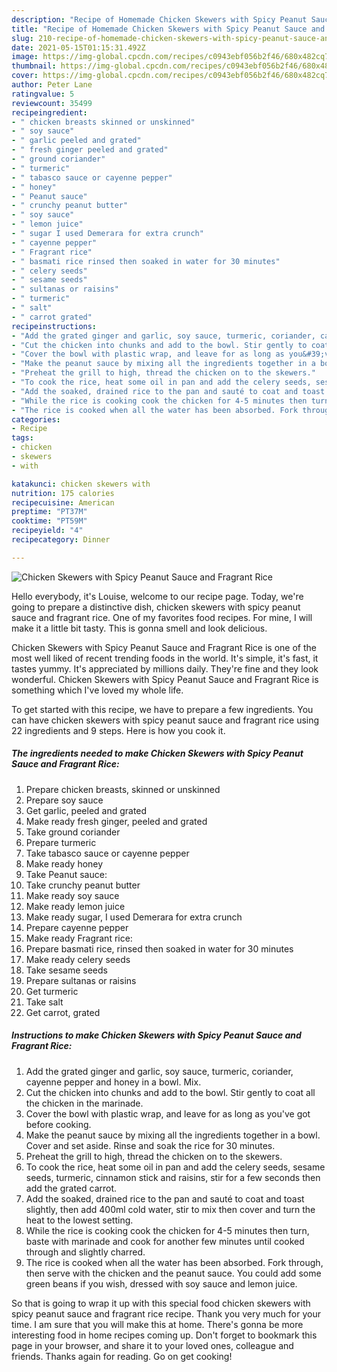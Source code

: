 ```yaml
---
description: "Recipe of Homemade Chicken Skewers with Spicy Peanut Sauce and Fragrant Rice"
title: "Recipe of Homemade Chicken Skewers with Spicy Peanut Sauce and Fragrant Rice"
slug: 210-recipe-of-homemade-chicken-skewers-with-spicy-peanut-sauce-and-fragrant-rice
date: 2021-05-15T01:15:31.492Z
image: https://img-global.cpcdn.com/recipes/c0943ebf056b2f46/680x482cq70/chicken-skewers-with-spicy-peanut-sauce-and-fragrant-rice-recipe-main-photo.jpg
thumbnail: https://img-global.cpcdn.com/recipes/c0943ebf056b2f46/680x482cq70/chicken-skewers-with-spicy-peanut-sauce-and-fragrant-rice-recipe-main-photo.jpg
cover: https://img-global.cpcdn.com/recipes/c0943ebf056b2f46/680x482cq70/chicken-skewers-with-spicy-peanut-sauce-and-fragrant-rice-recipe-main-photo.jpg
author: Peter Lane
ratingvalue: 5
reviewcount: 35499
recipeingredient:
- " chicken breasts skinned or unskinned"
- " soy sauce"
- " garlic peeled and grated"
- " fresh ginger peeled and grated"
- " ground coriander"
- " turmeric"
- " tabasco sauce or cayenne pepper"
- " honey"
- " Peanut sauce"
- " crunchy peanut butter"
- " soy sauce"
- " lemon juice"
- " sugar I used Demerara for extra crunch"
- " cayenne pepper"
- " Fragrant rice"
- " basmati rice rinsed then soaked in water for 30 minutes"
- " celery seeds"
- " sesame seeds"
- " sultanas or raisins"
- " turmeric"
- " salt"
- " carrot grated"
recipeinstructions:
- "Add the grated ginger and garlic, soy sauce, turmeric, coriander, cayenne pepper and honey in a bowl. Mix."
- "Cut the chicken into chunks and add to the bowl. Stir gently to coat all the chicken in the marinade."
- "Cover the bowl with plastic wrap, and leave for as long as you&#39;ve got before cooking."
- "Make the peanut sauce by mixing all the ingredients together in a bowl. Cover and set aside. Rinse and soak the rice for 30 minutes."
- "Preheat the grill to high, thread the chicken on to the skewers."
- "To cook the rice, heat some oil in pan and add the celery seeds, sesame seeds, turmeric, cinnamon stick and raisins, stir for a few seconds then add the grated carrot."
- "Add the soaked, drained rice to the pan and sauté to coat and toast slightly, then add 400ml cold water, stir to mix then cover and turn the heat to the lowest setting."
- "While the rice is cooking cook the chicken for 4-5 minutes then turn, baste with marinade and cook for another few minutes until cooked through and slightly charred."
- "The rice is cooked when all the water has been absorbed. Fork through, then serve with the chicken and the peanut sauce. You could add some green beans if you wish, dressed with soy sauce and lemon juice."
categories:
- Recipe
tags:
- chicken
- skewers
- with

katakunci: chicken skewers with 
nutrition: 175 calories
recipecuisine: American
preptime: "PT37M"
cooktime: "PT59M"
recipeyield: "4"
recipecategory: Dinner

---
```



![Chicken Skewers with Spicy Peanut Sauce and Fragrant Rice](https://img-global.cpcdn.com/recipes/c0943ebf056b2f46/680x482cq70/chicken-skewers-with-spicy-peanut-sauce-and-fragrant-rice-recipe-main-photo.jpg)

Hello everybody, it's Louise, welcome to our recipe page. Today, we're going to prepare a distinctive dish, chicken skewers with spicy peanut sauce and fragrant rice. One of my favorites food recipes. For mine, I will make it a little bit tasty. This is gonna smell and look delicious.

Chicken Skewers with Spicy Peanut Sauce and Fragrant Rice is one of the most well liked of recent trending foods in the world. It's simple, it's fast, it tastes yummy. It's appreciated by millions daily. They're fine and they look wonderful. Chicken Skewers with Spicy Peanut Sauce and Fragrant Rice is something which I've loved my whole life.




To get started with this recipe, we have to prepare a few ingredients. You can have chicken skewers with spicy peanut sauce and fragrant rice using 22 ingredients and 9 steps. Here is how you cook it.

<!--inarticleads1-->

##### The ingredients needed to make Chicken Skewers with Spicy Peanut Sauce and Fragrant Rice:

1. Prepare  chicken breasts, skinned or unskinned
1. Prepare  soy sauce
1. Get  garlic, peeled and grated
1. Make ready  fresh ginger, peeled and grated
1. Take  ground coriander
1. Prepare  turmeric
1. Take  tabasco sauce or cayenne pepper
1. Make ready  honey
1. Take  Peanut sauce:
1. Take  crunchy peanut butter
1. Make ready  soy sauce
1. Make ready  lemon juice
1. Make ready  sugar, I used Demerara for extra crunch
1. Prepare  cayenne pepper
1. Make ready  Fragrant rice:
1. Prepare  basmati rice, rinsed then soaked in water for 30 minutes
1. Make ready  celery seeds
1. Take  sesame seeds
1. Prepare  sultanas or raisins
1. Get  turmeric
1. Take  salt
1. Get  carrot, grated




<!--inarticleads2-->

##### Instructions to make Chicken Skewers with Spicy Peanut Sauce and Fragrant Rice:

1. Add the grated ginger and garlic, soy sauce, turmeric, coriander, cayenne pepper and honey in a bowl. Mix.
1. Cut the chicken into chunks and add to the bowl. Stir gently to coat all the chicken in the marinade.
1. Cover the bowl with plastic wrap, and leave for as long as you&#39;ve got before cooking.
1. Make the peanut sauce by mixing all the ingredients together in a bowl. Cover and set aside. Rinse and soak the rice for 30 minutes.
1. Preheat the grill to high, thread the chicken on to the skewers.
1. To cook the rice, heat some oil in pan and add the celery seeds, sesame seeds, turmeric, cinnamon stick and raisins, stir for a few seconds then add the grated carrot.
1. Add the soaked, drained rice to the pan and sauté to coat and toast slightly, then add 400ml cold water, stir to mix then cover and turn the heat to the lowest setting.
1. While the rice is cooking cook the chicken for 4-5 minutes then turn, baste with marinade and cook for another few minutes until cooked through and slightly charred.
1. The rice is cooked when all the water has been absorbed. Fork through, then serve with the chicken and the peanut sauce. You could add some green beans if you wish, dressed with soy sauce and lemon juice.




So that is going to wrap it up with this special food chicken skewers with spicy peanut sauce and fragrant rice recipe. Thank you very much for your time. I am sure that you will make this at home. There's gonna be more interesting food in home recipes coming up. Don't forget to bookmark this page in your browser, and share it to your loved ones, colleague and friends. Thanks again for reading. Go on get cooking!
